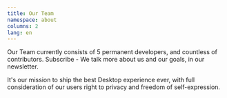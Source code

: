 ```yaml
---
title: Our Team
namespace: about
columns: 2
lang: en
---
```


Our Team currently consists of 5 permanent developers, and countless of contributors. Subscribe - We talk more about us and our goals, in our newsletter.

It's our mission to ship the best Desktop experience ever, with full consideration of our users right to privacy and freedom of self-expression.

